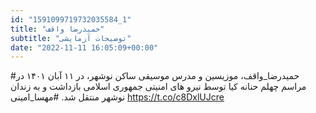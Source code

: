 ```yaml
---
id: "1591099719732035584_1"
title: "حمیدرضا واقف"
subtitle: "توضیحات آزمایشی"
date: "2022-11-11 16:05:09+00:00"
---
```

#حمیدرضا_واقف، موزیسین و مدرس موسیقی ساکن نوشهر، در ۱۱ آبان ۱۴۰۱ در مراسم چهلم حنانه کیا توسط نیرو های امنیتی جمهوری اسلامی بازداشت و به زندان نوشهر منتقل شد.
#مهسا_امینی https://t.co/c8DxlUJcre
